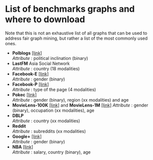 # List of benchmarks graphs and where to download

Note that this is not an exhaustive list of all graphs that can be used to address fair graph mining, but rather a list of the most commonly used ones.  

- **Polblogs** [[link]](https///)  
*Attribute* : political inclination (binary)
- **LastFM** Asia Social Network   
*Attribute* : country (18 modalities)
- **Facebook-E** [[link]](https://snap.stanford.edu/data/ego-Facebook.html)  
*Attribute* : gender (binary)
- **Facebook-P**  [[link]](https://snap.stanford.edu/data/facebook-large-page-page-network.html)  
*Attribute* : type of the page (4 modalities)
- **Pokec** [[link]](https://github.com/EnyanDai/FairGNN/tree/main/dataset)   
*Attribute* : gender (binary), region (xx modalities) and age
- **MovieLens-100K** [[link]](https://grouplens.org/datasets/movielens/100k/) and **MovieLens-1M**  [[link]](https://grouplens.org/datasets/movielens/1m/)
*Attribute* : gender (binary), occupation (xx modalities), age
- **DBLP**  
*Attribute* : country (xx modalities)
- **Reddit**  
*Attribute* : subreddits (xx modalities)
- **Google+** [[link]](https://snap.stanford.edu/data/ego-Gplus.html)  
*Attribute* : gender (binary)
- **NBA** [[link]](https://github.com/EnyanDai/FairGNN/tree/main/dataset)     
*Attribute* : salary, country (binary), age
